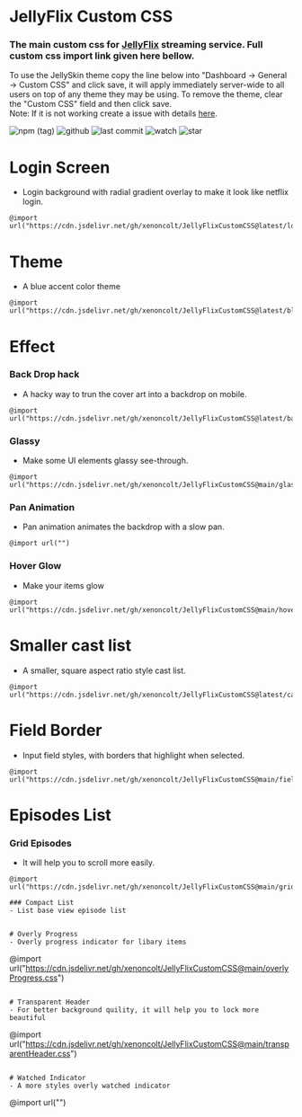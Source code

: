 # JellyFlix Custom CSS
### The main custom css for [JellyFlix](https://stream.jellyflix.ga) streaming service. Full custom css import link given here bellow. 

To use the JellySkin theme copy the line below into "Dashboard -> General -> Custom CSS" and click save, it will apply immediately server-wide to all users on top of any theme they may be using. To remove the theme, clear the "Custom CSS" field and then click save. <br> Note: If it is not working create a issue with details [here](https://github.com/xenoncolt/JellyFlixCustomCSS/issues).

![npm (tag)](https://img.shields.io/github/package-json/v/xenoncolt/JellyFlixCustomCSS?color=darkblue&style=plastic) ![github](https://img.shields.io/github/license/xenoncolt/JellyFlixCustomcss?style=plastic) ![last commit](https://img.shields.io/github/last-commit/xenoncolt/JellyFlixCustomCSS?style=plastic) ![watch](https://img.shields.io/github/watchers/xenoncolt/jellyflixcustomcss?style=plastic) ![star](https://img.shields.io/github/stars/xenoncolt/jellyflixcustomcss?style=social)


# Login Screen 
- Login background with radial gradient overlay to make it look like netflix login.
```
@import url("https://cdn.jsdelivr.net/gh/xenoncolt/JellyFlixCustomCSS@latest/loginPage.css");
```

# Theme
- A blue accent color theme 
```
@import url("https://cdn.jsdelivr.net/gh/xenoncolt/JellyFlixCustomCSS@latest/blueTheme.css")
```

# Effect
### Back Drop hack
- A hacky way to trun the cover art into a backdrop on mobile.
```
@import url("https://cdn.jsdelivr.net/gh/xenoncolt/JellyFlixCustomCSS@latest/backdropHackStyle.css")
```

### Glassy
- Make some UI elements glassy see-through.
```
@import url("https://cdn.jsdelivr.net/gh/xenoncolt/JellyFlixCustomCSS@main/glassy.css")
```

### Pan Animation
- Pan animation animates the backdrop with a slow pan.
```
@import url("")
```

### Hover Glow
- Make your items glow
```
@import url("https://cdn.jsdelivr.net/gh/xenoncolt/JellyFlixCustomCSS@main/hoverglow.css")
```

# Smaller cast list
- A smaller, square aspect ratio style cast list.
```
@import url("https://cdn.jsdelivr.net/gh/xenoncolt/JellyFlixCustomCSS@latest/castRow.css")
```

# Field Border
- Input field styles, with borders that highlight when selected.
```
@import url("https://cdn.jsdelivr.net/gh/xenoncolt/JellyFlixCustomCSS@main/fieldBorder.css")
```

# Episodes List
### Grid Episodes
- It will help you to scroll more easily.
```
@import url("https://cdn.jsdelivr.net/gh/xenoncolt/JellyFlixCustomCSS@main/gridEpisodes.css")

### Compact List
- List base view episode list
```
```

# Overly Progress
- Overly progress indicator for libary items
```
@import url("https://cdn.jsdelivr.net/gh/xenoncolt/JellyFlixCustomCSS@main/overlyProgress.css")
```

# Transparent Header
- For better background quility, it will help you to lock more beautiful
```
@import url("https://cdn.jsdelivr.net/gh/xenoncolt/JellyFlixCustomCSS@main/transparentHeader.css")
```

# Watched Indicator
- A more styles overly watched indicator
```
@import url("")
```
